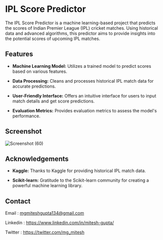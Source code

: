 
# IPL Score Predictor

The IPL Score Predictor is a machine learning-based project that predicts the scores of Indian Premier League (IPL) cricket matches. Using historical data and advanced algorithms, this predictor aims to provide insights into the potential scores of upcoming IPL matches.
## Features

- **Machine Learning Model:** Utilizes a trained model to predict scores based on various features.

- **Data Processing:** Cleans and processes historical IPL match data for accurate predictions.
- **User-Friendly Interface:** Offers an intuitive interface for users to input match details and get score predictions.
- **Evaluation Metrics:** Provides evaluation metrics to assess the model's performance.

## Screenshot

![Screenshot (60)](https://github.com/miteshgupta07/temp/assets/111682782/34fa6771-39c0-4d67-8869-a876448a3583)
## Acknowledgements


- **Kaggle:** Thanks to Kaggle for providing historical IPL match data.

- **Scikit-learn:** Gratitude to the Scikit-learn community for creating a powerful machine learning library.
## Contact
Email : mgmiteshgupta134@gmail.com

Linkedin : https://www.linkedin.com/in/mitesh-gupta/

Twitter : https://twitter.com/mg_mitesh
